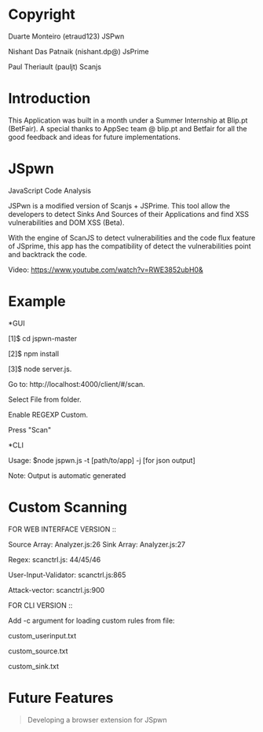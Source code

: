 Copyright
=====

Duarte Monteiro (etraud123) JSPwn

Nishant Das Patnaik (nishant.dp@) JsPrime

Paul Theriault (pauljt) Scanjs

Introduction
=====

This Application was built in a month under a Summer Internship at Blip.pt (BetFair). A special thanks to AppSec team @ blip.pt and Betfair for all the good feedback and ideas for future implementations.

JSpwn
=====

JavaScript Code Analysis

JSPwn is a modified version of Scanjs + JSPrime.
This tool allow the developers to detect Sinks And Sources of their Applications and find XSS vulnerabilities and DOM XSS (Beta).

With the engine of ScanJS to detect vulnerabilities and the code flux feature of JSprime, this app has the compatibility of detect the vulnerabilities point and backtrack the code.

Video: https://www.youtube.com/watch?v=RWE3852ubH0&

Example
=====

*GUI

[1]$ cd jspwn-master

[2]$ npm install

[3]$ node server.js.

Go to: http://localhost:4000/client/#/scan.

Select File from folder.

Enable REGEXP Custom.

Press "Scan"

*CLI

Usage: $node jspwn.js -t [path/to/app] -j [for json output]


Note: Output is automatic generated

Custom Scanning
======

FOR WEB INTERFACE VERSION ::

Source Array: Analyzer.js:26
Sink Array: Analyzer.js:27

Regex: scanctrl.js: 44/45/46

User-Input-Validator: scanctrl.js:865

Attack-vector: scanctrl.js:900

FOR CLI VERSION ::

Add -c argument for loading custom rules from file:

custom_userinput.txt

custom_source.txt

custom_sink.txt

Future Features
======
> Developing a browser extension for JSpwn
